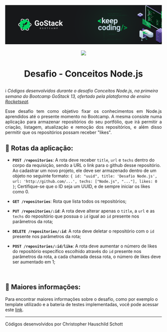 <div align="center">
  <img src="https://github.com/ChristopherHauschild/bootcamp-gostack-13-rocketseat/blob/master/gostack.png?raw=true">
</div> <br />

<div align="center">
  <img src="https://img.shields.io/static/v1?label=nodejs&message=backend&color=success&style=for-the-badge&logo=NODE.JS"/>
</div>

# <p align="center">Desafio - Conceitos Node.js</p>

:information_source: <i>Códigos desenvolvidos durante o desafio Conceitos Node.js, na primeira semana do Bootcamp GoStack 13, ofertado pela plataforma de ensino [Rocketseat](https://rocketseat.com.br/).</i>

<p align="justify">
Esse desafio tem como objetivo fixar os conhecimentos em Node.js aprendidos até o presente momento no Bootcamp. A mesma consiste numa aplicação para armazenar repositórios do seu portfólio, que irá permitir a criação, listagem, atualização e remoção dos repositórios, e além disso permitir que os repositórios possam receber "likes".
</p>

## :twisted_rightwards_arrows: Rotas da aplicação:

- **`POST /repositories`**: A rota deve receber `title`, `url` e `techs` dentro do corpo da requisição, sendo a URL o link para o github desse repositório. Ao cadastrar um novo projeto, ele deve ser armazenado dentro de um objeto no seguinte formato: `{ id: "uuid", title: 'Desafio Node.js', url: 'http://github.com/...', techs: ["Node.js", "..."], likes: 0 }`; Certifique-se que o ID seja um UUID, e de sempre iniciar os likes como 0.

- **`GET /repositories`**: Rota que lista todos os repositórios;

- **`PUT /repositories/:id`**: A rota deve alterar apenas o `title`, a `url` e as `techs` do repositório que possua o `id` igual ao `id` presente nos parâmetros da rota;

- **`DELETE /repositories/:id`**: A rota deve deletar o repositório com o `id` presente nos parâmetros da rota;

- **`POST /repositories/:id/like`**: A rota deve aumentar o número de likes do repositório específico escolhido através do `id` presente nos parâmetros da rota, a cada chamada dessa rota, o número de likes deve ser aumentado em 1;
<br />

## :pushpin: Maiores informações:

Para encontrar maiores informações sobre o desafio, como por exemplo o template utilizado e a bateria de testes implementadas, você pode acessar este [link](https://github.com/rocketseat-education/bootcamp-gostack-desafios/tree/master/desafio-conceitos-nodejs).

<hr>

Códigos desenvolvidos por Christopher Hauschild Schott
